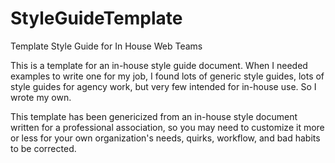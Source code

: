 StyleGuideTemplate
==================

Template Style Guide for In House Web Teams

This is a template for an in-house style guide document. When I needed examples to write one for my job, I found lots of generic style guides, lots of style guides for agency work, but very few intended for in-house use. So I wrote my own.

This template has been genericized from an in-house style document written for a professional association, so you may need to customize it more or less for your own organization's needs, quirks, workflow, and bad habits to be corrected.
